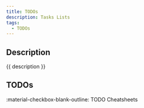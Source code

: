 ```yaml
---
title: TODOs
description: Tasks Lists
tags:
  - TODOs
---
```


## Description

{{ description }}

## TODOs



:material-checkbox-blank-outline: TODO Cheatsheets

